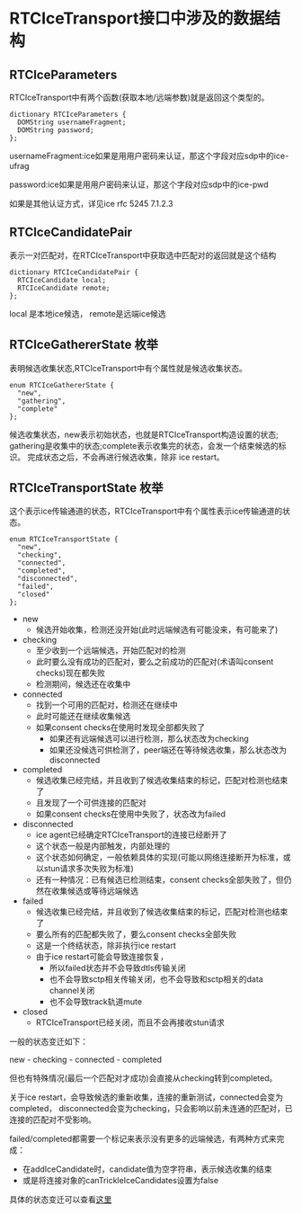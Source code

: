 # RTCIceTransport接口中涉及的数据结构

## RTCIceParameters

RTCIceTransport中有两个函数(获取本地/远端参数)就是返回这个类型的。

    dictionary RTCIceParameters {
      DOMString usernameFragment;
      DOMString password;
    };

usernameFragment:ice如果是用用户密码来认证，那这个字段对应sdp中的ice-ufrag

password:ice如果是用用户密码来认证，那这个字段对应sdp中的ice-pwd

如果是其他认证方式，详见ice rfc 5245 7.1.2.3

## RTCIceCandidatePair

表示一对匹配对，在RTCIceTransport中获取选中匹配对的返回就是这个结构

    dictionary RTCIceCandidatePair {
      RTCIceCandidate local;
      RTCIceCandidate remote;
    };

local 是本地ice候选， remote是远端ice候选

## RTCIceGathererState 枚举

表明候选收集状态,RTCIceTransport中有个属性就是候选收集状态。

    enum RTCIceGathererState {
      "new",
      "gathering",
      "complete"
    };

候选收集状态，new表示初始状态，也就是RTCIceTransport构造设置的状态;
gathering是收集中的状态;complete表示收集完的状态，会发一个结束候选的标识。
完成状态之后，不会再进行候选收集，除非 ice restart。

## RTCIceTransportState 枚举

这个表示ice传输通道的状态，RTCIceTransport中有个属性表示ice传输通道的状态。

    enum RTCIceTransportState {
      "new",
      "checking",
      "connected",
      "completed",
      "disconnected",
      "failed",
      "closed"
    };

- new
  - 候选开始收集，检测还没开始(此时远端候选有可能没来，有可能来了)
- checking
  - 至少收到一个远端候选，开始匹配对的检测
  - 此时要么没有成功的匹配对，要么之前成功的匹配对(术语叫consent checks)现在都失败
  - 检测期间，候选还在收集中
- connected
  - 找到一个可用的匹配对，检测还在继续中
  - 此时可能还在继续收集候选
  - 如果consent checks在使用时发现全部都失败了
    - 如果还有远端候选可以进行检测，那么状态改为checking
    - 如果还没候选可供检测了，peer端还在等待候选收集，那么状态改为disconnected
- completed
  - 候选收集已经完结，并且收到了候选收集结束的标记，匹配对检测也结束了
  - 且发现了一个可供连接的匹配对
  - 如果consent checks在使用中失败了，状态改为failed
- disconnected
  - ice agent已经确定RTCIceTransport的连接已经断开了
  - 这个状态一般是内部触发，内部处理的
  - 这个状态如何确定，一般依赖具体的实现(可能以网络连接断开为标准，或以stun请求多次失败为标准)
  - 还有一种情况：已有候选已检测结束，consent checks全部失败了，但仍然在收集候选或等待远端候选
- failed
  - 候选收集已经完结，并且收到了候选收集结束的标记，匹配对检测也结束了
  - 要么所有的匹配都失败了，要么consent checks全部失败
  - 这是一个终结状态，除非执行ice restart
  - 由于ice restart可能会导致连接恢复，
    - 所以failed状态并不会导致dtls传输关闭
    - 也不会导致sctp相关传输关闭，也不会导致和sctp相关的data channel关闭
    - 也不会导致track轨道mute
- closed
  - RTCIceTransport已经关闭，而且不会再接收stun请求

一般的状态变迁如下：

new - checking - connected - completed

但也有特殊情况(最后一个匹配对才成功)会直接从checking转到completed。

关于ice restart，会导致候选的重新收集，连接的重新测试，connected会变为completed，
disconnected会变为checking，只会影响以前未连通的匹配对，已连接的匹配对不受影响。

failed/completed都需要一个标记来表示没有更多的远端候选，有两种方式来完成：

- 在addIceCandidate时，candidate值为空字符串，表示候选收集的结束
- 或是将连接对象的canTrickleIceCandidates设置为false

具体的状态变迁可以查看[这里](https://www.w3.org/TR/webrtc/#rtcicetransportstate)
